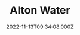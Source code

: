 ---
date: 2022-11-13T09:34:08.000Z
title: Alton Water
latitude: 51.97557214278231
longitude: 1.1387785280682
category: checkin
---